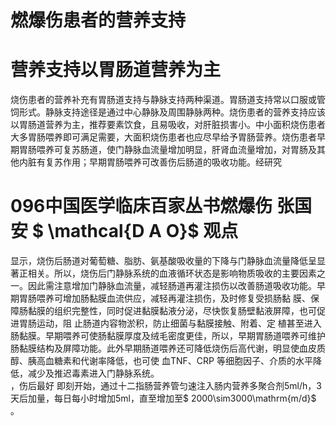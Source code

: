 # 燃爆伤患者的营养支持  
# 营养支持以胃肠道营养为主  
烧伤患者的营养补充有胃肠道支持与静脉支持两种渠道。胃肠道支持常以口服或管饲形式。静脉支持途径是通过中心静脉及周围静脉两种。烧伤患者的营养支持应该以胃肠道营养为主，推荐要素饮食，且易吸收，对肝脏损害小。中小面积烧伤患者大多胃肠喂养即可满足需要，大面积烧伤患者也应尽早给予胃肠营养。烧伤患者早期胃肠喂养可复苏肠道，使门静脉血流量增加明显，肝肾血流量增加，对胃肠及其他内脏有复苏作用；早期胃肠喂养可改善伤后肠道的吸收功能。经研究  
# 096中国医学临床百家丛书燃爆伤 张国安 $ \mathcal{D A O}$    观点  
显示，烧伤后肠道对葡萄糖、脂肪、氨基酸吸收量的下降与门静脉血流量降低呈显著正相关。所以，烧伤后门静脉系统的血液循环状态是影响物质吸收的主要因素之一。因此需注意增加门静脉血流量，减轻肠道再灌注损伤以改善肠道吸收功能。早期胃肠喂养可增加肠黏膜血流供应，减轻再灌注损伤，及时修复受损肠黏 膜、保障肠黏膜的组织完整性，同时促进黏膜黏液分泌，尽快恢复肠壁黏液屏障，也可促进胃肠运动，阻 止肠道内容物淤积，防止细菌与黏膜接触、附着、定 植甚至进入肠黏膜。早期喂养可使肠黏膜厚度及绒毛密度更佳，所以，早期胃肠道喂养可维护肠黏膜结构及屏障功能。此外早期肠道喂养还可降低烧伤后高代谢，明显使血皮质醇、胰高血糖素和代谢率降低，也可使 血TNF、CRP 等细胞因子、介质的水平降低，减少及推迟毒素进入门静脉系统。  
，伤后最好 即刻开始，通过十二指肠营养管匀速注入肠内营养多聚合剂5ml/h，3 天后加量，每日每小时增加5ml，直至增加至$ 2000\sim3000\mathrm{m/d}$    。  
